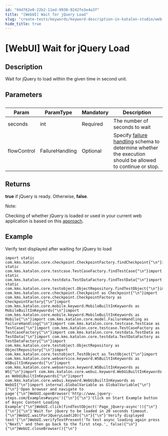```yaml
---
id: "94d762e0-22b2-11ed-9930-0242fe3e4a3f"
title: "[WebUI] Wait for jQuery Load"
slug: "create-tests/keywords/keyword-description-in-katalon-studio/web-ui-keywords/webui-wait-for-jquery-load"
hide_title: true
---
```


# <a id="id_0" class="anchor_top_offset"/><a id="ariaid-title1" class="anchor_top_offset"/>[WebUI] Wait for jQuery Load


## <a id="id_0__id_1" class="anchor_top_offset"/>Description

              
<p xmlns="http://www.w3.org/1999/xhtml" className="p">Wait for jQuery to load within the given time in second   unit.</p> 
      

## <a id="id_0__id_2" class="anchor_top_offset"/>Parameters

              
<table xmlns="http://www.w3.org/1999/xhtml" className="table anchor_top_offset" id="id_0__f649b2f5-1db5-40f8-a32c-280a0d88a362"><caption /><thead className="thead"><tr className><th className="entry anchor_top_offset" id="id_0__f649b2f5-1db5-40f8-a32c-280a0d88a362__entry__1">Param</th><th className="entry anchor_top_offset" id="id_0__f649b2f5-1db5-40f8-a32c-280a0d88a362__entry__2">ParamType</th><th className="entry anchor_top_offset" id="id_0__f649b2f5-1db5-40f8-a32c-280a0d88a362__entry__3">Mandatory</th><th className="entry anchor_top_offset" id="id_0__f649b2f5-1db5-40f8-a32c-280a0d88a362__entry__4">Description</th></tr></thead><tbody className="tbody"><tr className><td className="entry" headers="id_0__f649b2f5-1db5-40f8-a32c-280a0d88a362__entry__1 id_0__f649b2f5-1db5-40f8-a32c-280a0d88a362__entry__2 id_0__f649b2f5-1db5-40f8-a32c-280a0d88a362__entry__3 id_0__f649b2f5-1db5-40f8-a32c-280a0d88a362__entry__4 ">seconds</td><td className="entry" headers="id_0__f649b2f5-1db5-40f8-a32c-280a0d88a362__entry__1 id_0__f649b2f5-1db5-40f8-a32c-280a0d88a362__entry__2 id_0__f649b2f5-1db5-40f8-a32c-280a0d88a362__entry__3 id_0__f649b2f5-1db5-40f8-a32c-280a0d88a362__entry__4 ">int</td><td className="entry" headers="id_0__f649b2f5-1db5-40f8-a32c-280a0d88a362__entry__1 id_0__f649b2f5-1db5-40f8-a32c-280a0d88a362__entry__2 id_0__f649b2f5-1db5-40f8-a32c-280a0d88a362__entry__3 id_0__f649b2f5-1db5-40f8-a32c-280a0d88a362__entry__4 ">Required</td><td className="entry" headers="id_0__f649b2f5-1db5-40f8-a32c-280a0d88a362__entry__1 id_0__f649b2f5-1db5-40f8-a32c-280a0d88a362__entry__2 id_0__f649b2f5-1db5-40f8-a32c-280a0d88a362__entry__3 id_0__f649b2f5-1db5-40f8-a32c-280a0d88a362__entry__4 ">The number of seconds to wait</td></tr><tr className><td className="entry" headers="id_0__f649b2f5-1db5-40f8-a32c-280a0d88a362__entry__1 id_0__f649b2f5-1db5-40f8-a32c-280a0d88a362__entry__2 id_0__f649b2f5-1db5-40f8-a32c-280a0d88a362__entry__3 id_0__f649b2f5-1db5-40f8-a32c-280a0d88a362__entry__4 ">flowControl</td><td className="entry" headers="id_0__f649b2f5-1db5-40f8-a32c-280a0d88a362__entry__1 id_0__f649b2f5-1db5-40f8-a32c-280a0d88a362__entry__2 id_0__f649b2f5-1db5-40f8-a32c-280a0d88a362__entry__3 id_0__f649b2f5-1db5-40f8-a32c-280a0d88a362__entry__4 ">FailureHandling</td><td className="entry" headers="id_0__f649b2f5-1db5-40f8-a32c-280a0d88a362__entry__1 id_0__f649b2f5-1db5-40f8-a32c-280a0d88a362__entry__2 id_0__f649b2f5-1db5-40f8-a32c-280a0d88a362__entry__3 id_0__f649b2f5-1db5-40f8-a32c-280a0d88a362__entry__4 ">Optional</td><td className="entry" headers="id_0__f649b2f5-1db5-40f8-a32c-280a0d88a362__entry__1 id_0__f649b2f5-1db5-40f8-a32c-280a0d88a362__entry__2 id_0__f649b2f5-1db5-40f8-a32c-280a0d88a362__entry__3 id_0__f649b2f5-1db5-40f8-a32c-280a0d88a362__entry__4 ">Specify <a className="xref" href="/docs/maintain/configure-failure-handling-settings-in-katalon-studio">failure handling</a> schema to         determine whether the execution should be allowed to continue or         stop.</td></tr></tbody></table> 
      

## <a id="id_0__id_3" class="anchor_top_offset"/>Returns

              
<p xmlns="http://www.w3.org/1999/xhtml" className="p">   <strong className="ph b">true</strong> if jQuery is ready. Otherwise,   <strong className="ph b">false</strong>.</p> 
      
<div xmlns="http://www.w3.org/1999/xhtml" className="note note note_note"><span className="note__title">Note:</span> 
  <p className="p">Checking of whether jQuery is loaded or used in your current web
    application is based on this <a className="xref j-external-link" href="http://www.swtestacademy.com/selenium-wait-javascript-angular-ajax/" target="_blank">approach</a>.</p>
</div>
      

## <a id="id_0__id_4" class="anchor_top_offset"/>Example

              
<p xmlns="http://www.w3.org/1999/xhtml" className="p">Verify text displayed after waiting for jQuery to load</p> 
              
<pre xmlns="http://www.w3.org/1999/xhtml" className="pre codeblock"><code>import static com.kms.katalon.core.checkpoint.CheckpointFactory.findCheckpoint{"\n"}import static com.kms.katalon.core.testcase.TestCaseFactory.findTestCase{"\n"}import static com.kms.katalon.core.testdata.TestDataFactory.findTestData{"\n"}import static com.kms.katalon.core.testobject.ObjectRepository.findTestObject{"\n"}import com.kms.katalon.core.checkpoint.Checkpoint as Checkpoint{"\n"}import com.kms.katalon.core.checkpoint.CheckpointFactory as CheckpointFactory{"\n"}import com.kms.katalon.core.mobile.keyword.MobileBuiltInKeywords as MobileBuiltInKeywords{"\n"}import com.kms.katalon.core.mobile.keyword.MobileBuiltInKeywords as Mobile{"\n"}import com.kms.katalon.core.model.FailureHandling as FailureHandling{"\n"}import com.kms.katalon.core.testcase.TestCase as TestCase{"\n"}import com.kms.katalon.core.testcase.TestCaseFactory as TestCaseFactory{"\n"}import com.kms.katalon.core.testdata.TestData as TestData{"\n"}import com.kms.katalon.core.testdata.TestDataFactory as TestDataFactory{"\n"}import com.kms.katalon.core.testobject.ObjectRepository as ObjectRepository{"\n"}import com.kms.katalon.core.testobject.TestObject as TestObject{"\n"}import com.kms.katalon.core.webservice.keyword.WSBuiltInKeywords as WSBuiltInKeywords{"\n"}import com.kms.katalon.core.webservice.keyword.WSBuiltInKeywords as WS{"\n"}import com.kms.katalon.core.webui.keyword.WebUiBuiltInKeywords as WebUiBuiltInKeywords{"\n"}import com.kms.katalon.core.webui.keyword.WebUiBuiltInKeywords as WebUI{"\n"}import internal.GlobalVariable as GlobalVariable{"\n"}{"\n"}'Open browser and navigate to page'{"\n"}WebUI.openBrowser('http://www.jquery-steps.com/Examples#async'){"\n"}{"\n"}'Click on Start Example button of Async Content Loading Example'{"\n"}WebUI.click(findTestObject('Page_jQuery-async')){"\n"}{"\n"}{"\n"}'Wait for jQuery to be loaded in 20 seconds timeout.{"\n"}WebUI.waitForJQueryLoad(20){"\n"}{"\n"}'Verify displayed text'{"\n"}WebUI.verifyTextPresent('To test async loading again press \"Next\" and then go back to the first step.', false){"\n"}{"\n"}WebUI.closeBrowser(){"\n"}</code></pre> 
            

